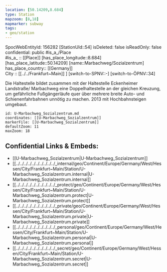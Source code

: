 ```yaml
---
location: [50.14209,8.684] 
type: Station 
mapzoom: [8,18] 
mapmarker: subway 
tags:
- geo/station
---
```

SpocWebEntityId: 156282
[StationUId::54] 
isDeleted: false
isReadOnly: false
confidential: public
#is_a_/Place  
#is_a_ :: [[Place]] 
[has_place_longitude::8.684] 
[has_place_latitude::50.14209] 
[name::Marbachweg/Sozialzentrum] 
has_place_country:: [[Germany]]  
City :: [[../../Frankfurt~Main]] ] 
[switch-to-SPNV::-] 
[switch-to-ÖPNV::34] 

Die Haltestelle bildet zusammen mit der Haltestelle Eckenheimer Landstraße/ Marbachweg eine Doppelhaltestelle an der gleichen Kreuzung, um gefährliche Fußgängerläufe quer über mehrere breite Auto- und Schienenfahrbahnen unnötig zu machen. 2013 mit Hochbahnsteigen umgebaut.

```leaflet
id: U-Marbachweg_Sozialzentrum.md
coordinates: [[U-Marbachweg_Sozialzentrum]] 
markerFile: [[U-Marbachweg_Sozialzentrum]] 
defaultZoom: 11 
maxZoom: 18
```


## Confidential Links & Embeds: 
- [[U-Marbachweg_Sozialzentrum|U-Marbachweg_Sozialzentrum]] 
- [[../../../../../../../../../../_internal/geo/Continent/Europe/Germany/West/Hessen/City/Frankfurt~Main/Station/U-Marbachweg_Sozialzentrum.internal|U-Marbachweg_Sozialzentrum.internal]] 
- [[../../../../../../../../../../_protect/geo/Continent/Europe/Germany/West/Hessen/City/Frankfurt~Main/Station/U-Marbachweg_Sozialzentrum.protect|U-Marbachweg_Sozialzentrum.protect]] 
- [[../../../../../../../../../../_private/geo/Continent/Europe/Germany/West/Hessen/City/Frankfurt~Main/Station/U-Marbachweg_Sozialzentrum.private|U-Marbachweg_Sozialzentrum.private]] 
- [[../../../../../../../../../../_personal/geo/Continent/Europe/Germany/West/Hessen/City/Frankfurt~Main/Station/U-Marbachweg_Sozialzentrum.personal|U-Marbachweg_Sozialzentrum.personal]] 
- [[../../../../../../../../../../_secret/geo/Continent/Europe/Germany/West/Hessen/City/Frankfurt~Main/Station/U-Marbachweg_Sozialzentrum.secret|U-Marbachweg_Sozialzentrum.secret]] 
